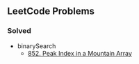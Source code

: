 ## LeetCode Problems
### Solved
* binarySearch
  * [852. Peak Index in a Mountain Array](https://github.com/seunghyunbaek/Algorithm/blob/master/LeetCode/852)
